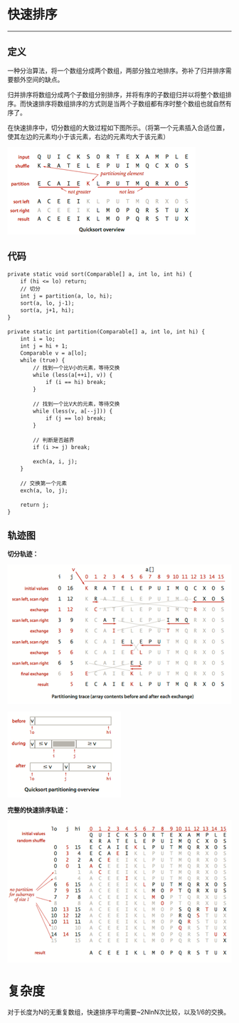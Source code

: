 # 快速排序

---

## 定义

一种分治算法，将一个数组分成两个数组，两部分独立地排序。弥补了归并排序需要额外空间的缺点。

归并排序将数组分成两个子数组分别排序，并将有序的子数组归并以将整个数组排序。而快速排序将数组排序的方式则是当两个子数组都有序时整个数组也就自然有序了。

在快速排序中，切分数组的大致过程如下图所示。（将第一个元素插入合适位置，使其左边的元素均小于该元素，右边的元素均大于该元素）

![](/assets/sort/quick_cut.png)

## 代码

```
private static void sort(Comparable[] a, int lo, int hi) { 
    if (hi <= lo) return;
    // 切分
    int j = partition(a, lo, hi);
    sort(a, lo, j-1);
    sort(a, j+1, hi);
}

private static int partition(Comparable[] a, int lo, int hi) {
    int i = lo;
    int j = hi + 1;
    Comparable v = a[lo];
    while (true) { 
        // 找到一个比V小的元素，等待交换
        while (less(a[++i], v)) {
            if (i == hi) break;
        }

        // 找到一个比V大的元素，等待交换
        while (less(v, a[--j])) {
            if (j == lo) break;
        }

        // 判断是否越界
        if (i >= j) break;

        exch(a, i, j);
    }

    // 交换第一个元素
    exch(a, lo, j);

    return j;
}
```

## 轨迹图

**切分轨迹：**

![](/assets/sort/quick_trace1.png)

![](/assets/sort/quick_trace3.png)

**完整的快速排序轨迹：**

![](/assets/sort/quick_trace2.png)

# 复杂度

对于长度为N的无重复数组，快速排序平均需要~2NlnN次比较，以及1/6的交换。

